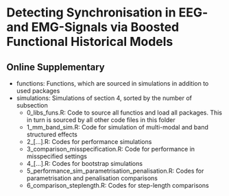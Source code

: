 # Detecting Synchronisation in EEG- and EMG-Signals via Boosted Functional Historical Models

## Online Supplementary

* functions: Functions, which are sourced in simulations in addition to used packages
* simulations: Simulations of section 4, sorted by the number of subsection
  + 0_libs_funs.R: Code to source all functios and load all packages. This in turn is sourced by all other code files in this folder
  + 1_mm_band_sim.R: Code for simulation of multi-modal and band structured effects
  + 2_[...].R: Codes for performance simulations
  + 3_comparison_misspecification.R: Code for performance in misspecified settings
  + 4_[...].R: Codes for bootstrap simulations
  + 5_performance_sim_parametrisation_penalisation.R: Codes for parametrisation and penalisation comparisons
  + 6_comparison_steplength.R: Codes for step-length comparisons
